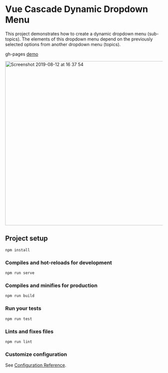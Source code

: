 # Vue Cascade Dynamic Dropdown Menu

This project demonstrates how to create a dynamic dropdown menu (sub-topics). The elements of this dropdown menu depend on the previously selected options from another dropdown menu (topics).

gh-pages [demo](https://shanegibney.github.io/vue-cascading-dynamic-dropdown-menu/)

<a href="https://shanegibney.github.io/vue-cascading-dynamic-dropdown-menu/"><img width="525" alt="Screenshot 2019-08-12 at 16 37 54" src="https://user-images.githubusercontent.com/17167992/62877822-c481fd80-bd1f-11e9-9d6d-14d785eb1255.png"></a>

## Project setup
```
npm install
```

### Compiles and hot-reloads for development
```
npm run serve
```

### Compiles and minifies for production
```
npm run build
```

### Run your tests
```
npm run test
```

### Lints and fixes files
```
npm run lint
```

### Customize configuration
See [Configuration Reference](https://cli.vuejs.org/config/).
